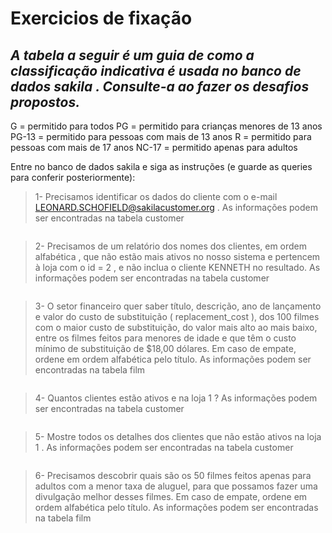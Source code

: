 # Exercicios de fixação

## *A tabela a seguir é um guia de como a classificação indicativa é usada no banco de dados sakila . Consulte-a ao fazer os desafios propostos.*

G = permitido para todos
PG = permitido para crianças menores de 13 anos
PG-13 = permitido para pessoas com mais de 13 anos
R = permitido para pessoas com mais de 17 anos
NC-17 = permitido apenas para adultos

Entre no banco de dados sakila e siga as instruções (e guarde as queries para conferir posteriormente):

> 1- Precisamos identificar os dados do cliente com o e-mail LEONARD.SCHOFIELD@sakilacustomer.org . As informações podem ser encontradas na tabela customer

```console

```

> 2- Precisamos de um relatório dos nomes dos clientes, em ordem alfabética , que não estão mais ativos no nosso sistema e pertencem à loja com o id = 2 , e não inclua o cliente KENNETH no resultado. As informações podem ser encontradas na tabela customer

```console

```

> 3- O setor financeiro quer saber título, descrição, ano de lançamento e valor do custo de substituição ( replacement_cost ), dos 100 filmes com o maior custo de substituição, do valor mais alto ao mais baixo, entre os filmes feitos para menores de idade e que têm o custo mínimo de substituição de $18,00 dólares. Em caso de empate, ordene em ordem alfabética pelo título. As informações podem ser encontradas na tabela film

```console

```

> 4- Quantos clientes estão ativos e na loja 1 ? As informações podem ser encontradas na tabela customer

```console

```

> 5- Mostre todos os detalhes dos clientes que não estão ativos na loja 1 . As informações podem ser encontradas na tabela customer

```console

```

> 6- Precisamos descobrir quais são os 50 filmes feitos apenas para adultos com a menor taxa de aluguel, para que possamos fazer uma divulgação melhor desses filmes. Em caso de empate, ordene em ordem alfabética pelo título. As informações podem ser encontradas na tabela film

```console

```
